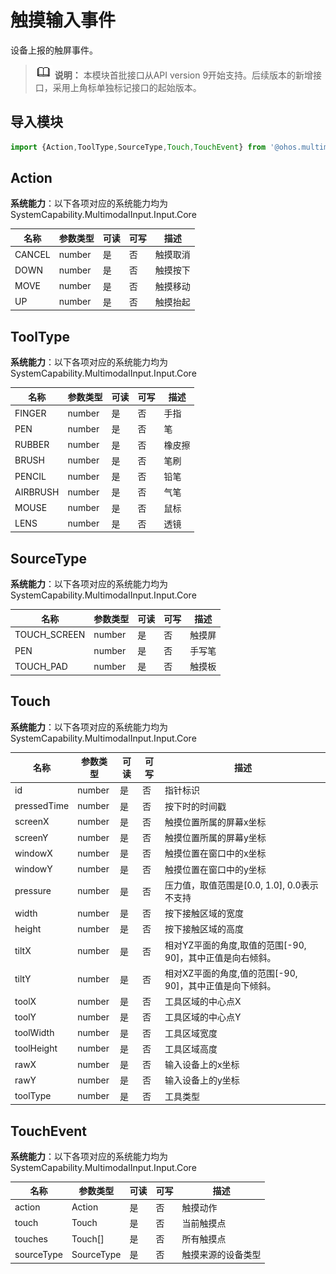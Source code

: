 # 触摸输入事件

设备上报的触屏事件。

> ![icon-note.gif](public_sys-resources/icon-note.gif) **说明：**
> 本模块首批接口从API version 9开始支持。后续版本的新增接口，采用上角标单独标记接口的起始版本。

## 导入模块

```js
import {Action,ToolType,SourceType,Touch,TouchEvent} from '@ohos.multimodalInput.ToucEvent';
```

## Action

**系统能力**：以下各项对应的系统能力均为SystemCapability.MultimodalInput.Input.Core

| 名称 | 参数类型 | 可读 | 可写 | 描述 |
| -------- | -------- | -------- | -------- | -------- |
| CANCEL | number | 是 | 否 | 触摸取消 |
| DOWN | number | 是 | 否 | 触摸按下 |
| MOVE | number | 是 | 否 | 触摸移动 |
| UP | number | 是 | 否 | 触摸抬起 |

## ToolType

**系统能力**：以下各项对应的系统能力均为SystemCapability.MultimodalInput.Input.Core

| 名称 | 参数类型 | 可读 | 可写 | 描述 |
| -------- | -------- | -------- | -------- | -------- |
| FINGER | number | 是 | 否 | 手指 |
| PEN | number | 是 | 否 | 笔 |
| RUBBER | number | 是 | 否 | 橡皮擦 |
| BRUSH | number | 是 | 否 | 笔刷 |
| PENCIL | number | 是 | 否 | 铅笔 |
| AIRBRUSH | number | 是 | 否 | 气笔 |
| MOUSE | number | 是 | 否 | 鼠标 |
| LENS | number | 是 | 否 | 透镜 |

## SourceType 

**系统能力**：以下各项对应的系统能力均为SystemCapability.MultimodalInput.Input.Core

| 名称 | 参数类型 | 可读 | 可写 | 描述 |
| -------- | -------- | -------- | -------- | -------- |
| TOUCH_SCREEN | number | 是 | 否 | 触摸屏 |
| PEN | number | 是 | 否 | 手写笔 |
| TOUCH_PAD | number | 是 | 否 | 触摸板 |

## Touch

**系统能力**：以下各项对应的系统能力均为SystemCapability.MultimodalInput.Input.Core

| 名称 | 参数类型 | 可读 | 可写 | 描述 |
| -------- | -------- | -------- | -------- | -------- |
| id | number | 是 | 否 | 指针标识 |
| pressedTime  | number | 是 | 否 | 按下时的时间戳 |
| screenX | number | 是 | 否 | 触摸位置所属的屏幕x坐标 |
| screenY | number | 是 | 否 | 触摸位置所属的屏幕y坐标 |
| windowX | number | 是 | 否 | 触摸位置在窗口中的x坐标 |
| windowY | number | 是 | 否 | 触摸位置在窗口中的y坐标 |
| pressure | number | 是 | 否 | 压力值，取值范围是[0.0, 1.0], 0.0表示不支持 |
| width | number | 是 | 否 | 按下接触区域的宽度 |
| height | number | 是 | 否 | 按下接触区域的高度 |
| tiltX | number | 是 | 否 | 相对YZ平面的角度,取值的范围[-90, 90]，其中正值是向右倾斜。 |
| tiltY | number | 是 | 否 | 相对XZ平面的角度,值的范围[-90, 90]，其中正值是向下倾斜。 |
| toolX | number | 是 | 否 | 工具区域的中心点X |
| toolY | number | 是 | 否 | 工具区域的中心点Y |
| toolWidth | number | 是 | 否 | 工具区域宽度 |
| toolHeight | number | 是 | 否 | 工具区域高度 |
| rawX | number | 是 | 否 | 输入设备上的x坐标 |
| rawY | number | 是 | 否 | 输入设备上的y坐标 |
| toolType | number | 是 | 否 | 工具类型 |

## TouchEvent

**系统能力**：以下各项对应的系统能力均为SystemCapability.MultimodalInput.Input.Core

| 名称 | 参数类型 | 可读 | 可写 | 描述 |
| -------- | -------- | -------- | -------- | -------- |
| action | Action | 是 | 否 | 触摸动作 |
| touch | Touch | 是 | 否 | 当前触摸点 |
| touches | Touch[] | 是 | 否 | 所有触摸点 |
| sourceType | SourceType | 是 | 否 | 触摸来源的设备类型 |
